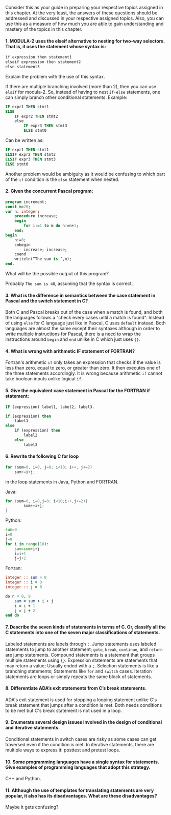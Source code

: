Consider this as your guide in preparing your respective topics assigned in this chapter. At the very least, the answers of these questions should be addressed and discussed in your respective assigned topics. Also, you can use this as a measure of how much you are able to gain understanding and mastery of the topics in this chapter.

#### 1. MODULA-2 uses the elseif alternative to nesting for two-way selectors. That is, it uses the statement whose syntax is:
```modula2
if expression then statement1
elseif expression then statement2
else statement3
```
Explain the problem with the use of this syntax.

If there are multiple branching involved (more than 2), then you can use `elsif` for modula-2. So, instead of having to nest `if-else` statements, one can simply branch other conditional statements.
Example:
```modula2
IF expr1 THEN stmt1
ELSE
	IF expr2 THEN stmt2
	else 
		IF expr3 THEN stmt3
		ELSE stmt0
```
Can be written as:
```modula2
IF expr1 THEN stmt1
ELSIF expr2 THEN stmt2
ELSIF expr3 THEN stmt3
ELSE stmt0
```

Another problem would be ambiguity as it would be confusing to which part of the `if` condition is the `else` statement when nested.

#### 2. Given the concurrent Pascal program:
```pascal
program increment;
const m=20;
var n: integer;
	procedure increase;
	begin
		for i:=1 to m do n:=n+1;
	end;
begin
	n:=0;
	cobegin
		increase; increase;
	coend
	writeln(“The sum is ‘,n);
end.
```
What will be the possible output of this program?

Probably `The sum is 40`, assuming that the syntax is correct.

#### 3. What is the difference in semantics between the case statement in Pascal and the switch statement in C?
Both C and Pascal breaks out of the case when a match is found, and both the languages follows a "check every cases until a match is found". Instead of using `else` for C language just like in Pascal, C uses `default` instead. Both languages are almost the same except their syntaxes although in order to write multiple instructions for Pascal, there is a need to wrap the instructions around `begin` and `end` unlike in C which just uses `{}`.

#### 4. What is wrong with arithmetic IF statement of FORTRAN?
Fortran's arithmetic `if` only takes an expression that checks if the value is less than zero, equal to zero, or greater than zero. It then executes one of the three statements accordingly. It is wrong because arithmetic `if` cannot take boolean inputs unlike logical `if`.

#### 5. Give the equivalent case statement in Pascal for the FORTRAN if statement:
```fortran
IF (expression) label1, label2, label3.
```

```pascal
if (expression) then
	label1
else
	if (expression) then
		label2
	else
		label3
```

#### 6. Rewrite the following C for loop
```c
for (sum=0, i=0, j=0; i<10; i++, j+=2)
	sum+=i+j;
```
in the loop statements in Java, Python and FORTRAN.

Java:
```java
for (sum=0, i=0,j=0; i<10;i++,j+=2){
        sum+=i+j;
}
```

Python:
```python
sum=0
i=0
j=0
for i in range(10):
	sum=sum+i+j
	i=i+1
	j=j+2
```

Fortran:
```fortran
integer :: sum = 0
integer :: i = 0
integer :: j = 0

do n = 0, 9
	sum = sum + i + j
	i = i + 1
	j = j + 2
end do
```

#### 7. Describe the seven kinds of statements in terms of C. Or, classify all the C statements into one of the seven major classifications of statements.
Labeled statements are labels through `:`.
Jump statements uses labeled statements to jump to another statement; `goto`, `break`, `continue`, and `return` are jump statements.
Compound statements is a statement that groups multiple statements using `{}`. 
Expression statements are statements that may return a value; Usually ended with a `;`. 
Selection statements is like a branching statements; Statements like `for` and `switch` cases. 
Iteration statements are loops or simply repeats the same block of statements.

#### 8. Differentiate ADA’s exit statements from C’s break statements.
ADA's exit statement is used for stopping a looping statement unlike C's break statement that jumps after a condition is met. Both needs conditions to be met but C's break statement is not used in a loop.

#### 9. Enumerate several design issues involved in the design of conditional and iterative statements.
Conditional statements in switch cases are risky as some cases can get traversed even if the condition is met. In iterative statements, there are multiple ways to express it: posttest and pretest loops.

#### 10. Some programming languages have a single syntax for statements. Give examples of programming languages that adopt this strategy.
C++ and Python.

#### 11. Although the use of templates for translating statements are very popular, it also has its disadvantages. What are these disadvantages?
Maybe it gets confusing?